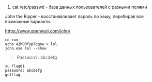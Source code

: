 1) cat /etc/passwd - база данных пользователей с разными полями

John the Ripper - восстанавливает пароль по хешу, 
перебирая все возможные варианты

https://www.openwall.com/john/

```
cd run
echo 42hDRfypTqqnw > lol
john.exe lol --show
```
> Password : abcdefg

```
su flag01
password: abcdefg
getflag
```